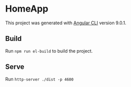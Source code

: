 # HomeApp

This project was generated with [Angular CLI](https://github.com/angular/angular-cli) version 9.0.1.

## Build

Run `npm run el-build` to build the project. 

## Serve

Run `http-server ./dist -p 4600`
